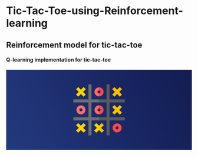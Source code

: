 # Tic-Tac-Toe-using-Reinforcement-learning
## Reinforcement model for tic-tac-toe 

#### Q-learning implementation for tic-tac-toe

![image](./images/1.png)

